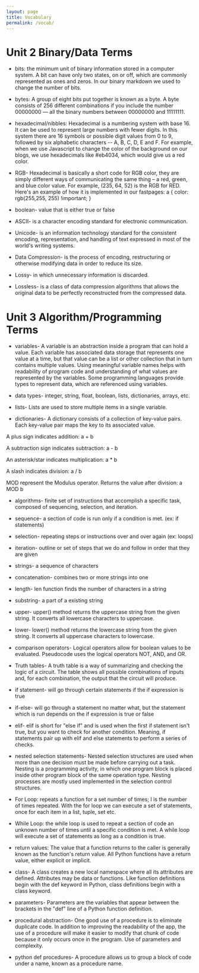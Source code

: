 ```yaml
---
layout: page
title: Vocabulary
permalink: /vocab/
---
```


# Unit 2 Binary/Data Terms

- bits: the minimum unit of binary information stored in a computer system. A bit can have only two states, on or off, which are commonly represented as ones and zeros. In our binary markdown we used to change the number of bits.

- bytes: A group of eight bits put together is known as a byte. A byte consists of 256 different combinations if you include the number 00000000 — all the binary numbers between 00000000 and 11111111.

- hexadecimal/nibbles: Hexadecimal is a numbering system with base 16. It can be used to represent large numbers with fewer digits. In this system there are 16 symbols or possible digit values from 0 to 9, followed by six alphabetic characters -- A, B, C, D, E and F. For example, when we use Javascript to change the color of the background on our blogs, we use hexadecimals like #eb4034, which would give us a red color. 

- RGB- Hexadecimal is basically a short code for RGB color, they are simply different ways of communicating the same thing – a red, green, and blue color value. For example, (235, 64, 52) is the RGB for RED. Here's an example of how it is implemented in our fastpages:
a { color: rgb(255,255, 255) !important; }

- boolean- value that is either true or false

- ASCII- is a character encoding standard for electronic communication. 

- Unicode- is an information technology standard for the consistent encoding, representation, and handling of text expressed in most of the world's writing systems.

- Data Compression- is the process of encoding, restructuring or otherwise modifying data in order to reduce its size.

- Lossy- in which unnecessary information is discarded.

- Lossless- is a class of data compression algorithms that allows the original data to be perfectly reconstructed from the compressed data.


# Unit 3 Algorithm/Programming Terms

- variables- A variable is an abstraction inside a program that can hold a value. Each variable has associated data storage that represents one value at a time, but that value can be a list or other collection that in turn contains multiple values. Using meaningful variable names helps with readability of program code and understanding of what values are represented by the variables. Some programming languages provide types to represent data, which are referenced using variables.

- data types- integer, string, float, boolean, lists, dictionaries, arrays, etc.

- lists- Lists are used to store multiple items in a single variable.

- dictionaries- A dictionary consists of a collection of key-value pairs. Each key-value pair maps the key to its associated value.

A plus sign indicates addition: a + b

A subtraction sign indicates subtraction: a - b

An asterisk/star indicates multiplication: a * b

A slash indicates division: a / b

MOD represent the Modulus operator. Returns the value after division: a MOD b

- algorithms- finite set of instructions that accomplish a specific task, composed of sequencing, selection, and iteration.

- sequence- a section of code is run only if a condition is met. (ex: if statements)

- selection- repeating steps or instructions over and over again (ex: loops)

- iteration- outline or set of steps that we do and follow in order that they are given

- strings- a sequence of characters

- concatenation- combines two or more strings into one

- length- len function finds the number of characters in a string

- substring- a part of a existing string

- upper- upper() method returns the uppercase string from the given string. It converts all lowercase characters to uppercase.

- lower- lower() method returns the lowercase string from the given string. It converts all uppercase characters to lowercase.

- comparison operators- Logical operators allow for boolean values to be evaluated. Pseudocode uses the logical operators NOT, AND, and OR.

- Truth tables- A truth table is a way of summarizing and checking the logic of a circuit. The table shows all possible combinations of inputs and, for each combination, the output that the circuit will produce.

- if statement- will go through certain statements if the if expression is true

- if-else- will go through a statement no matter what, but the statement which is run depends on the if expression is true or false

- elif- elif is short for "else if" and is used when the first if statement isn't true, but you want to check for another condition. Meaning, if statements pair up with elif and else statements to perform a series of checks.

- nested selection statements- Nested selection structures are used when more than one decision must be made before carrying out a task. Nesting is a programming activity, in which one program block is placed inside other program block of the same operation type. Nesting processes are mostly used implemented in the selection control structures.

- For Loop: repeats a function for a set number of times; I is the number of times repeated. With the for loop we can execute a set of statements, once for each item in a list, tuple, set etc.

- While Loop: the while loop is used to repeat a section of code an unknown number of times until a specific condition is met. A while loop will execute a set of statements as long as a condition is true.

- return values: The value that a function returns to the caller is generally known as the function's return value. All Python functions have a return value, either explicit or implicit.

- class- A class creates a new local namespace where all its attributes are defined. Attributes may be data or functions. Like function definitions begin with the def keyword in Python, class definitions begin with a class keyword.

- parameters- Parameters are the variables that appear between the brackets in the "def" line of a Python function definition.

- procedural abstraction- One good use of a procedure is to eliminate duplicate code. In addition to improving the readability of the app, the use of a procedure will make it easier to modify that chunk of code because it only occurs once in the program. Use of parameters and complexity.

- python def procedures- A procedure allows us to group a block of code under a name, known as a procedure name.

